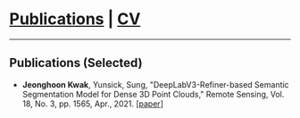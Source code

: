 # [Publications](publications) | [CV](cv.pdf)
___

## Publications (Selected)

* **Jeonghoon Kwak**, Yunsick, Sung, "DeepLabV3-Refiner-based Semantic Segmentation Model for Dense 3D Point Clouds," Remote Sensing, Vol. 18, No. 3, pp. 1565, Apr., 2021. [[paper](https://www.mdpi.com/2072-4292/13/8/1565)]